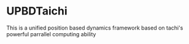 # UPBDTaichi
This is a unified position based dynamics framework based on tachi's powerful parrallel computing ability
